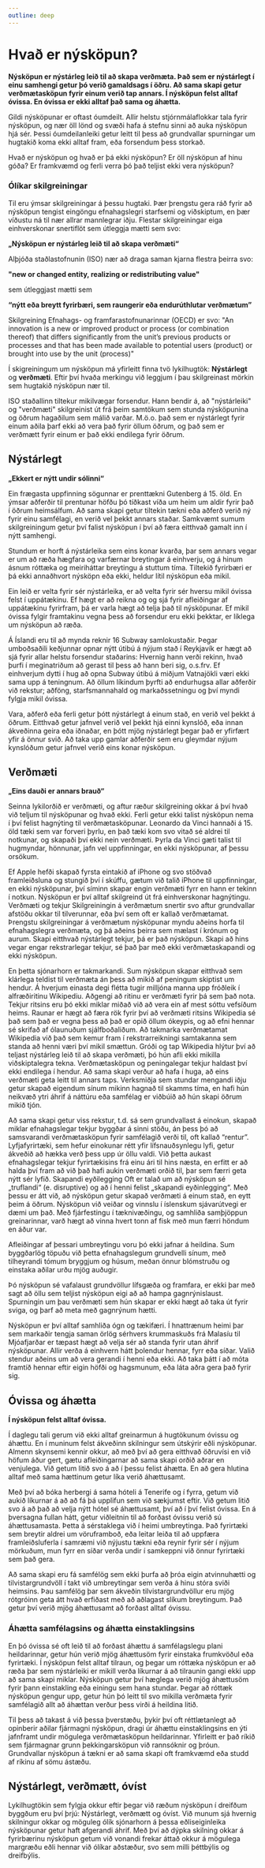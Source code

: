 ```yaml
---
outline: deep
---
```


# Hvað er nýsköpun?

**Nýsköpun er nýstárleg leið til að skapa verðmæta. Það sem er nýstárlegt í einu samhengi getur þó verið gamaldsags í öðru. Að sama skapi getur verðmætasköpun fyrir einum verið tap annars. Í nýsköpun felst alltaf óvissa. En óvissa er ekki alltaf það sama og áhætta.**

Gildi nýsköpunar er oftast óumdeilt. Allir helstu stjórnmálaflokkar tala fyrir nýsköpun, og nær öll lönd og svæði hafa á stefnu sinni að auka nýsköpun hjá sér. Þessi óumdeilanleiki getur leitt til þess að grundvallar spurningar um hugtakið koma ekki alltaf fram, eða forsendum þess storkað.

Hvað er nýsköpun og hvað er þá ekki nýsköpun? Er öll nýsköpun af hinu góða? Er framkvæmd og ferli verra þó það teljist ekki vera nýsköpun?

### Ólíkar skilgreiningar

Til eru ýmsar skilgreiningar á þessu hugtaki. Þær þrengstu gera ráð fyrir að nýsköpun tengist eingöngu efnahagslegri starfsemi og viðskiptum, en þær víðustu ná til nær allrar mannlegrar iðju. Flestar skilgreiningar eiga einhverskonar snertiflöt sem útleggja mætti sem svo:


**„Nýsköpun er nýstárleg leið til að skapa verðmæti“**

 Alþjóða staðlastofnunin (ISO) nær að draga saman kjarna flestra þeirra svo:

**"new or changed entity, realizing or redistributing value"**

sem útleggjast mætti sem 

**“nýtt eða breytt fyrirbæri, sem raungerir eða endurúthlutar verðmætum”**

Skilgreining Efnahags- og framfarastofnunarinnar (OECD) er svo:
"An innovation is a new or improved product or process (or combination thereof) that differs significantly from the unit’s previous products or processes and that has been made available to potential users (product) or brought into use by the unit (process)"

Í skigreiningum um nýsköpun má yfirleitt finna tvö lykilhugtök: **Nýstárlegt** og **verðmæti**. Eftir því hvaða merkingu við leggjum í þau skilgreinast mörkin sem hugtakið nýsköpun nær til. 

ISO staðallinn tiltekur mikilvægar forsendur. Hann bendir á, að "nýstárleiki" og "verðmæti" skilgreinist út frá þeim samtökum sem stunda nýsköpunina og öðrum hagaðilum sem málið varðar. M.ö.o. það sem er nýstárlegt fyrir einum aðila þarf ekki að vera það fyrir öllum öðrum, og það sem er verðmætt fyrir einum er það ekki endilega fyrir öðrum.

## Nýstárlegt
**„Ekkert er nýtt undir sólinni“**

Ein frægasta uppfinning sögunnar er prenttækni Gutenberg á 15. öld. En ýmsar aðferðir til prentunar höfðu þó tíðkast víða um heim um aldir fyrir það í öðrum heimsálfum. Að sama skapi getur tiltekin tækni eða aðferð verið ný fyrir einu samfélagi, en verið vel þekkt annars staðar. Samkvæmt sumum skilgreiningum getur því falist nýsköpun í því að færa eitthvað gamalt inn í nýtt samhengi.

Stundum er horft á nýstárleika sem eins konar kvarða, þar sem annars vegar er um að ræða hægfara og varfærnar breytingar á einhverju, og á hinum ásnum róttæka og meiriháttar breytingu á stuttum tíma. Tiltekið fyrirbæri er þá ekki annaðhvort nýsköpn eða ekki, heldur lítil nýsköpun eða mikil.

Ein leið er velta fyrir sér nýstárleika, er að velta fyrir sér hversu mikil óvissa felst í uppátækinu. Ef hægt er að reikna og og sjá fyrir afleiðingar af uppátækinu fyrirfram, þá er varla hægt að telja það til nýsköpunar. Ef mikil óvissa fylgir framtakinu vegna þess að forsendur eru ekki þekktar, er líklega um nýsköpun að ræða.

Á Íslandi eru til að mynda reknir 16 Subway samlokustaðir. Þegar umboðsaðili keðjunnar opnar nýtt útibú á nýjum stað í Reykjavík er hægt að sjá fyrir allar helstu forsendur staðarins: Hvernig hann verði rekinn, hvað þurfi í meginatriðum að gerast til þess að hann beri sig, o.s.frv. Ef einhverjum dytti í hug að opna Subway útibú á miðjum Vatnajökli væri ekki sama upp á teningnum. Að öllum líkindum þyrfti að endurhugsa allar aðferðir við rekstur; aðföng, starfsmannahald og markaðssetningu og því myndi fylgja mikil óvissa.

Vara, aðferð eða ferli getur þótt nýstárlegt á einum stað, en verið vel þekkt á öðrum. Eitthvað getur jafnvel verið vel þekkt hjá einni kynslóð, eða innan ákveðinna geira eða iðnaðar, en þótt mjög nýstárlegt þegar það er yfirfært yfir á önnur svið. Að taka upp gamlar aðferðir sem eru gleymdar nýjum kynslóðum getur jafnvel verið eins konar nýsköpun.

## Verðmæti
**„Eins dauði er annars brauð“**

Seinna lykilorðið er verðmæti, og aftur ræður skilgreining okkar á því hvað við teljum til nýsköpunar og hvað ekki. Ferli getur ekki talist nýsköpun nema í því felist hagnýting til verðmætasköpunar. Leonardo da Vinci hannaði á 15. öld tæki sem var forveri þyrlu, en það tæki kom svo vitað sé aldrei til notkunar, og skapaði því ekki nein verðmæti. Þyrla da Vinci gæti talist til hugmyndar, hönnunar, jafn vel uppfinningar, en ekki nýsköpunar, af þessu orsökum. 

Ef Apple hefði skapað fyrsta eintakið af iPhone og svo stöðvað framleiðsluna og stungið því í skúffu, gætum við talið iPhone til uppfinningar, en ekki nýsköpunar, því síminn skapar engin verðmæti fyrr en hann er tekinn í notkun. Nýsköpun er því alltaf skilgreind út frá einhverskonar hagnýtingu.
Verðmæti og tekjur
Skilgreiningin á verðmætum snertir svo aftur grundvallar afstöðu okkar til tilverunnar, eða því sem oft er kallað verðmætamat. Þrengstu skilgreiningar á verðmætum nýsköpunar myndu aðeins horfa til efnahagslegra verðmæta, og þá aðeins þeirra sem mælast í krónum og aurum. Skapi eitthvað nýstárlegt tekjur, þá er það nýsköpun. Skapi að hins vegar engar rekstrarlegar tekjur, sé það þar með ekki verðmætaskapandi og ekki nýsköpun.

En þetta sjónarhorn er takmarkandi. Sum nýsköpun skapar eitthvað sem klárlega teldist til verðmæta án þess að mikið af peningum skiptist um hendur. Á hverjum einasta degi flétta tugir milljóna manna upp fróðleik í alfræðiritinu Wikipediu. Aðgengi að ritinu er verðmæti fyrir þá sem það nota. Tekjur ritsins eru þó ekki miklar miðað við að vera ein af mest sóttu vefsíðum heims. Raunar er hægt að færa rök fyrir því að verðmæti ritsins Wikipedia sé það sem það er vegna þess að það er opið öllum ókeypis, og að efni hennar sé skrifað af ólaunuðum sjálfboðaliðum. Að takmarka verðmætamat Wikipedia við það sem kemur fram í rekstrarreikningi samtakanna sem standa að henni væri því mikil smættun.
Gróði og tap
Wikipedia hlýtur því að teljast nýstárleg leið til að skapa verðmæti, þó hún afli ekki mikilla viðskiptalegra tekna. Verðmætasköpun og peningalegar tekjur haldast því ekki endilega í hendur. Að sama skapi verður að hafa í huga, að eins verðmæti geta leitt til annars taps. Verksmiðja sem stundar mengandi iðju getur skapað eigendum sínum mikinn hagnað til skamms tíma, en hafi hún neikvæð ytri áhrif á náttúru eða samfélag er viðbúið að hún skapi öðrum mikið tjón. 

Að sama skapi getur viss rekstur, t.d. sá sem grundvallast á einokun, skapað miklar efnahagslegar tekjur byggðar á sinni stöðu, án þess þó að samsvarandi verðmætasköpun fyrir samfélagið verði til, oft kallað “rentur”. Lyfjafyrirtæki, sem hefur einokunar rétt yfir lífsnauðsynlegu lyfi, getur ákveðið að hækka verð þess upp úr öllu valdi. Við þetta aukast efnahagslegar tekjur fyrirtækisins frá einu ári til hins næsta, en erfitt er að halda því fram að við það hafi aukin verðmæti orðið til, þar sem færri geta nýtt sér lyfið.
Skapandi eyðilegging
Oft er talað um að nýsköpun sé „truflandi“ (e. disruptive) og að í henni felist „skapandi eyðinlegging“. Með þessu er átt við, að nýsköpun getur skapað verðmæti á einum stað, en eytt þeim á öðrum. Nýsköpun við veiðar og vinnslu í íslenskum sjávarútvegi er dæmi um það. Með fjárfestingu í tæknivæðingu, og samhliða samþjöppun greinarinnar, varð hægt að vinna hvert tonn af fisk með mun færri höndum en áður var. 

Afleiðingar af þessari umbreytingu voru þó ekki jafnar á heildina. Sum byggðarlög töpuðu við þetta efnahagslegum grundvelli sínum, með tilheyrandi tómum bryggjum og húsum, meðan önnur blómstruðu og einstaka aðilar urðu mjög auðugir. 

Þó nýsköpun sé vafalaust grundvöllur lífsgæða og framfara, er ekki þar með sagt að öllu sem teljist nýsköpun eigi að að hampa gagnrýnislaust. Spurningin um þau verðmæti sem hún skapar er ekki hægt að taka út fyrir sviga, og þarf að meta með gagnrýnum hætti.

Nýsköpun er því alltaf samhliða ógn og tækifæri. Í hnattrænum heimi þar sem markaðir tengja saman örlög sérhvers krummaskuðs frá Malasíu til Mjóafjarðar er tæpast hægt að velja sér að standa fyrir utan áhrif nýsköpunar. Allir verða á einhvern hátt þolendur hennar, fyrr eða síðar. Valið stendur aðeins um að vera gerandi í henni eða ekki. Að taka þátt í að móta framtíð hennar eftir eigin höfði og hagsmunum, eða láta aðra gera það fyrir sig.

## Óvissa og áhætta
**Í nýsköpun felst alltaf óvissa.**

Í daglegu tali gerum við ekki alltaf greinarmun á hugtökunum óvissu og áhættu. En í muninum felst ákveðinn skilningur sem útskýrir eðli nýsköpunar. Almenn skynsemi kennir okkur, að með því að gera eitthvað öðruvísi en við höfum áður gert, gætu afleiðingarnar að sama skapi orðið aðrar en venjulega. Við getum litið svo á að í þessu felist áhætta. En að gera hlutina alltaf með sama hættinum getur líka verið áhættusamt.

Með því að bóka herbergi á sama hóteli á Tenerife og í fyrra, getum við aukið líkurnar á að að fá þá upplifun sem við sækjumst eftir. Við getum litið svo á að það að velja nýtt hótel sé áhættusamt, því að í því felist óvissa. En á þversagna fullan hátt, getur viðleitnin til að forðast óvissu verið sú áhættusamasta. Þetta á sérstaklega við í heimi umbreytinga. Það fyrirtæki sem breytir aldrei um vöruframboð, eða leitar leiða til að uppfæra framleiðsluferla í samræmi við nýjustu tækni eða reynir fyrir sér í nýjum mörkuðum, mun fyrr en síðar verða undir í samkeppni við önnur fyrirtæki sem það gera.

Að sama skapi eru fá samfélög sem ekki þurfa að þróa eigin atvinnuhætti og tilvistargrundvöll í takt við umbreytingar sem verða á hinu stóra sviði heimsins. Þau samfélög þar sem ákveðin tilvistargrundvöllur eru mjög rótgróinn geta átt hvað erfiðast með að aðlagast slíkum breytingum. Það getur því verið mjög áhættusamt að forðast alltaf óvissu.

### Áhætta samfélagsins og áhætta einstaklingsins
En þó óvissa sé oft leið til að forðast áhættu á samfélagslegu plani heildarinnar, getur hún verið mjög áhættusöm fyrir einstaka frumkvöðul eða fyrirtæki. Í nýsköpun felst alltaf tilraun, og þegar um róttæka nýsköpun er að ræða þar sem nýstárleiki er mikill verða líkurnar á að tilraunin gangi ekki upp að sama skapi miklar. Nýsköpun getur því hæglega verið mjög áhættusöm fyrir þann einstakling eða einingu sem hana stundar. Þegar að róttæk nýsköpun gengur upp, getur hún þó leitt til svo mikilla verðmæta fyrir samfélagið allt að áhættan verður þess virði á heildina litið.

Til þess að takast á við þessa þverstæðu, þykir því oft réttlætanlegt að opinberir aðilar fjármagni nýsköpun, dragi úr áhættu einstaklingsins en ýti jafnframt undir mögulega verðmætasköpun heildarinnar. Yfirleitt er það ríkið sem fjármagnar grunn þekkingarsköpun við rannsóknir og þróun. Grundvallar nýsköpun á tækni er að sama skapi oft framkvæmd eða studd af ríkinu af sömu ástæðu.

## Nýstárlegt, verðmætt, óvíst
Lykilhugtökin sem fylgja okkur eftir þegar við ræðum nýsköpun í dreifðum byggðum eru því þrjú: Nýstárlegt, verðmætt og óvíst. Við munum sjá hvernig skilningur okkar og möguleg ólík sjónarhorn á þessa eðliseiginleika nýsköpunar getur haft afgerandi áhrif. Með því að dýpka skilning okkar á fyrirbærinu nýsköpun getum við vonandi frekar áttað okkur á mögulega margræðu eðli hennar við ólíkar aðstæður, svo sem milli þéttbýlis og dreifbýlis.
